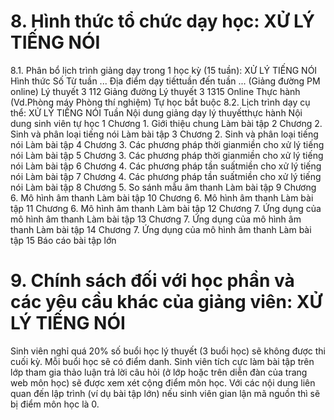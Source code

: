 # 8. Hình thức tổ chức dạy học: XỬ LÝ TIẾNG NÓI
8.1. Phân bổ lịch trình giảng dạy trong 1 học kỳ (15 tuần): XỬ LÝ TIẾNG NÓI Hình thức Số Từ tuần ... Địa điểm dạy tiếttuần đến tuần ... (Giảng đường PM online) Lý thuyết 3 112 Giảng đường Lý thuyết 3 1315 Online Thực hành (Vd.Phòng máy Phòng thí nghiệm) Tự học bắt buộc 8.2. Lịch trình dạy cụ thể: XỬ LÝ TIẾNG NÓI Tuần Nội dung giảng dạy lý thuyếtthực hành Nội dung sinh viên tự học 1 Chương 1. Giới thiệu chung Làm bài tập
2 Chương 2. Sinh và phân loại tiếng nói Làm bài tập
3 Chương 2. Sinh và phân loại tiếng nói Làm bài tập
4 Chương 3. Các phương pháp thời gianmiền cho xử lý tiếng nói Làm bài tập
5 Chương 3. Các phương pháp thời gianmiền cho xử lý tiếng nói Làm bài tập
6 Chương 4. Các phương pháp tần suấtmiền cho xử lý tiếng nói Làm bài tập
7 Chương 4. Các phương pháp tần suấtmiền cho xử lý tiếng nói Làm bài tập
8 Chương 5. So sánh mẫu âm thanh Làm bài tập
9 Chương 6. Mô hình âm thanh Làm bài tập
10 Chương 6. Mô hình âm thanh Làm bài tập
11 Chương 6. Mô hình âm thanh Làm bài tập
12 Chương 7. Ứng dụng của mô hình âm thanh Làm bài tập
13 Chương 7. Ứng dụng của mô hình âm thanh Làm bài tập
14 Chương 7. Ứng dụng của mô hình âm thanh Làm bài tập
15 Báo cáo bài tập lớn
# 9. Chính sách đối với học phần và các yêu cầu khác của giảng viên: XỬ LÝ TIẾNG NÓI
Sinh viên nghỉ quá 20% số buổi học lý thuyết (3 buổi học) sẽ không được thi cuối kỳ. Mỗi buổi học sẽ có điểm danh. Sinh viên tích cực làm bài tập trên lớp tham gia thảo luận trả lời câu hỏi (ở lớp hoặc trên diễn đàn của trang web môn học) sẽ được xem xét cộng điểm môn học. Với các nội dung liên quan đến lập trình (ví dụ bài tập lớn) nếu sinh viên gian lận mã nguồn thì sẽ bị điểm môn học là 0.
